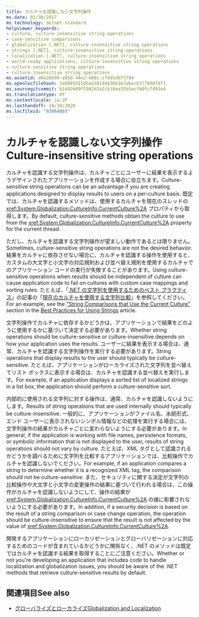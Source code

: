 ```yaml
---
title: カルチャを認識しない文字列操作
ms.date: 03/30/2017
ms.technology: dotnet-standard
helpviewer_keywords:
- culture, culture-insensitive string operations
- case-sensitive comparisons
- globalization [.NET], culture-insensitive string operations
- strings [.NET], culture-insensitive string operations
- localization [.NET], culture-insensitive string operations
- world-ready applications, culture-insensitive string operations
- culture-sensitive string operations
- culture-insensitive string operations
ms.assetid: e6e2bb94-a95d-44e2-b68c-cfdd1db77784
ms.openlocfilehash: 3a6085d15dbaa30144436b163a6ecb777698f4f1
ms.sourcegitcommit: b1442669f1982d3a1cb18ea35b5acfb0fc7d93e4
ms.translationtype: HT
ms.contentlocale: ja-JP
ms.lasthandoff: 10/30/2020
ms.locfileid: "93064003"
---
```

# <a name="culture-insensitive-string-operations"></a><span data-ttu-id="5b3c8-102">カルチャを認識しない文字列操作</span><span class="sxs-lookup"><span data-stu-id="5b3c8-102">Culture-insensitive string operations</span></span>

<span data-ttu-id="5b3c8-103">カルチャを認識する文字列操作は、カルチャごとにユーザーに結果を表示するようデザインされたアプリケーションを作成する場合に役立ちます。</span><span class="sxs-lookup"><span data-stu-id="5b3c8-103">Culture-sensitive string operations can be an advantage if you are creating applications designed to display results to users on a per-culture basis.</span></span> <span data-ttu-id="5b3c8-104">既定では、カルチャを認識するメソッドは、使用するカルチャを現在のスレッドの <xref:System.Globalization.CultureInfo.CurrentCulture%2A> プロパティから取得します。</span><span class="sxs-lookup"><span data-stu-id="5b3c8-104">By default, culture-sensitive methods obtain the culture to use from the <xref:System.Globalization.CultureInfo.CurrentCulture%2A> property for the current thread.</span></span>

<span data-ttu-id="5b3c8-105">ただし、カルチャを認識する文字列操作が望ましい動作であるとは限りません。</span><span class="sxs-lookup"><span data-stu-id="5b3c8-105">Sometimes, culture-sensitive string operations are not the desired behavior.</span></span> <span data-ttu-id="5b3c8-106">結果をカルチャに依存させない場合に、カルチャを認識する操作を使用すると、カスタムの大文字と小文字の対応規則および並べ替え規則を使用するカルチャでのアプリケーション コードの実行が失敗することがあります。</span><span class="sxs-lookup"><span data-stu-id="5b3c8-106">Using culture-sensitive operations when results should be independent of culture can cause application code to fail on cultures with custom case mappings and sorting rules.</span></span> <span data-ttu-id="5b3c8-107">たとえば、「[.NET の文字列を使用するためのベスト プラクティス](../base-types/best-practices-strings.md)」の記事の「[現在のカルチャを使用する文字列比較](../base-types/best-practices-strings.md#string-comparisons-that-use-the-current-culture)」を参照してください。</span><span class="sxs-lookup"><span data-stu-id="5b3c8-107">For an example, see the ["String Comparisons that Use the Current Culture"](../base-types/best-practices-strings.md#string-comparisons-that-use-the-current-culture) section in the [Best Practices for Using Strings](../base-types/best-practices-strings.md) article.</span></span>

<span data-ttu-id="5b3c8-108">文字列操作でカルチャに依存するかどうかは、アプリケーションで結果をどのように使用するかに基づいて決定する必要があります。</span><span class="sxs-lookup"><span data-stu-id="5b3c8-108">Whether string operations should be culture-sensitive or culture-insensitive depends on how your application uses the results.</span></span> <span data-ttu-id="5b3c8-109">ユーザーに結果を表示する場合は、通常、カルチャを認識する文字列操作を実行する必要があります。</span><span class="sxs-lookup"><span data-stu-id="5b3c8-109">String operations that display results to the user should typically be culture-sensitive.</span></span> <span data-ttu-id="5b3c8-110">たとえば、アプリケーションがローカライズされた文字列を並べ替えてリスト ボックスに表示する場合は、カルチャを認識する並べ替えを実行します。</span><span class="sxs-lookup"><span data-stu-id="5b3c8-110">For example, if an application displays a sorted list of localized strings in a list box, the application should perform a culture-sensitive sort.</span></span>

<span data-ttu-id="5b3c8-111">内部的に使用される文字列に対する操作は、通常、カルチャを認識しないようにします。</span><span class="sxs-lookup"><span data-stu-id="5b3c8-111">Results of string operations that are used internally should typically be culture-insensitive.</span></span> <span data-ttu-id="5b3c8-112">一般的に、アプリケーションがファイル名、永続形式、エンド ユーザーに表示されないシンボル情報などの処理を実行する場合には、文字列操作の結果がカルチャごとに変わらないようにする必要があります。</span><span class="sxs-lookup"><span data-stu-id="5b3c8-112">In general, if the application is working with file names, persistence formats, or symbolic information that is not displayed to the user, results of string operations should not vary by culture.</span></span> <span data-ttu-id="5b3c8-113">たとえば、XML タグとして認識されるかどうかを調べるために文字列を比較するアプリケーションでは、比較操作でカルチャを認識しないでください。</span><span class="sxs-lookup"><span data-stu-id="5b3c8-113">For example, if an application compares a string to determine whether it is a recognized XML tag, the comparison should not be culture-sensitive.</span></span> <span data-ttu-id="5b3c8-114">また、セキュリティに関する決定が文字列の比較操作や大文字と小文字の変更操作の結果に基づいて行われる場合は、この操作がカルチャを認識しないようにして、操作の結果が <xref:System.Globalization.CultureInfo.CurrentCulture%2A> の値に影響されないようにする必要があります。</span><span class="sxs-lookup"><span data-stu-id="5b3c8-114">In addition, if a security decision is based on the result of a string comparison or case change operation, the operation should be culture-insensitive to ensure that the result is not affected by the value of <xref:System.Globalization.CultureInfo.CurrentCulture%2A>.</span></span>

<span data-ttu-id="5b3c8-115">開発するアプリケーションにローカリゼーションとグローバリゼーションに対応するためのコードが含まれているかどうかに関係なく、.NET のメソッドは既定ではカルチャを認識する結果を取得することにご注意ください。</span><span class="sxs-lookup"><span data-stu-id="5b3c8-115">Whether or not you're developing an application that includes code to handle localization and globalization issues, you should be aware of the .NET methods that retrieve culture-sensitive results by default.</span></span>

## <a name="see-also"></a><span data-ttu-id="5b3c8-116">関連項目</span><span class="sxs-lookup"><span data-stu-id="5b3c8-116">See also</span></span>

- [<span data-ttu-id="5b3c8-117">グローバライズとローカライズ</span><span class="sxs-lookup"><span data-stu-id="5b3c8-117">Globalization and Localization</span></span>](index.md)
